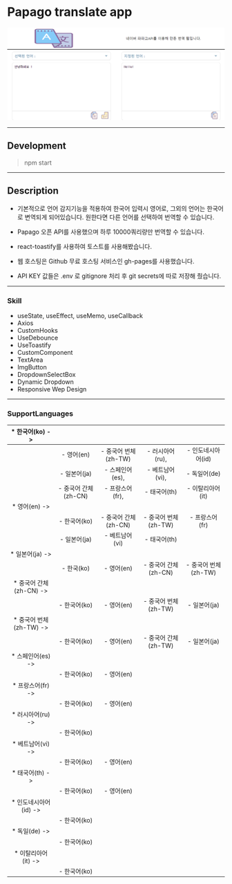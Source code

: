 # Papago translate app

![네이버 Papago API를 이용한 번역 웹 사이트](public/img/intro_img.png)

------

## Development

> npm start

------

## Description

* 기본적으로 언어 감지기능을 적용하여 한국어 입력시 영어로,
그외의 언어는 한국어로 변역되게 되어있습니다.
원한다면 다른 언어를 선택하여 번역할 수 있습니다.

* Papago 오픈 API를 사용했으며 하루 10000쿼리량만 번역할 수 있습니다.

* react-toastify를 사용하여 토스트를 사용해봤습니다.

* 웹 호스팅은 Github 무료 호스팅 서비스인 gh-pages를 사용했습니다.

* API KEY 값들은 .env 로 gitignore 처리 후 git secrets에 따로 저장해 줬습니다.

-------

### Skill

*  useState, useEffect, useMemo, useCallback
*  Axios
*  CustomHooks 
  * UseDebounce
  * UseToastify
*  CustomComponent
  * TextArea
  * ImgButton
  * DropdownSelectBox  
* Dynamic Dropdown
* Responsive Wep Design

------

### SupportLanguages

|     * 한국어(ko) ->     	|                      	|                      	|                      	|                      	|
|:-----------------------:	|:--------------------:	|:--------------------:	|:--------------------:	|:--------------------:	|
|                         	|      - 영어(en)      	| - 중국어 번체(zh-TW) 	|    - 러시아어(ru),   	|  - 인도네시아어(id)  	|
|                         	|     - 일본어(ja)     	|    - 스페인어(es),   	|    - 베트남어(vi),   	|     - 독일어(de)     	|
|                         	| - 중국어 간체(zh-CN) 	|    - 프랑스어(fr),   	|     - 태국어(th)     	|   - 이탈리아어(it)   	|
|      * 영어(en) ->      	|                      	|                      	|                      	|                      	|
|                         	|     - 한국어(ko)     	| - 중국어 간체(zh-CN) 	| - 중국어 번체(zh-TW) 	|    - 프랑스어(fr)    	|
|                         	|     - 일본어(ja)     	|    - 베트남어(vi)    	|     - 태국어(th)     	|                      	|
|     * 일본어(ja) ->     	|                      	|                      	|                      	|                      	|
|                         	|      - 한국(ko)      	|      - 영어(en)      	| - 중국어 간체(zh-CN) 	| - 중국어 번체(zh-TW) 	|
| * 중국어 간체(zh-CN) -> 	|                      	|                      	|                      	|                      	|
|                         	|     - 한국어(ko)     	|      - 영어(en)      	| - 중국어 번체(zh-TW) 	|     - 일본어(ja)     	|
| * 중국어 번체(zh-TW) -> 	|                      	|                      	|                      	|                      	|
|                         	|     - 한국어(ko)     	|      - 영어(en)      	| - 중국어 간체(zh-TW) 	|     - 일본어(ja)     	|
|    * 스페인어(es) ->    	|                      	|                      	|                      	|                      	|
|                         	|     - 한국어(ko)     	|      - 영어(en)      	|                      	|                      	|
|    * 프랑스어(fr) ->    	|                      	|                      	|                      	|                      	|
|                         	|     - 한국어(ko)     	|      - 영어(en)      	|                      	|                      	|
|    * 러시아어(ru) ->    	|                      	|                      	|                      	|                      	|
|                         	|     - 한국어(ko)     	|                      	|                      	|                      	|
|    * 베트남어(vi) ->    	|                      	|                      	|                      	|                      	|
|                         	|     - 한국어(ko)     	|      - 영어(en)      	|                      	|                      	|
|     * 태국어(th) ->     	|                      	|                      	|                      	|                      	|
|                         	|     - 한국어(ko)     	|      - 영어(en)      	|                      	|                      	|
|  * 인도네시아어(id) ->  	|                      	|                      	|                      	|                      	|
|                         	|     - 한국어(ko)     	|                      	|                      	|                      	|
|      * 독일(de) ->      	|                      	|                      	|                      	|                      	|
|                         	|     - 한국어(ko)     	|                      	|                      	|                      	|
|   * 이탈리아어(it) ->   	|                      	|                      	|                      	|                      	|
|                         	|     - 한국어(ko)     	|                      	|                      	|                      	|